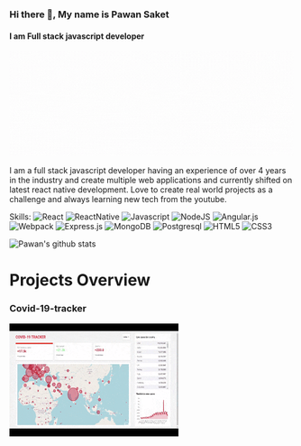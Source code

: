 
### Hi there 👋, My name is Pawan Saket
#### I am Full stack javascript developer
![I am Full stack javascript developer](https://github.com/pawan9124/pawan9124/blob/main/Purple%20Photo%20Masquerade%20Ball%20Party%20Facebook%20Cover%20(1).gif)

I am a full stack javascript developer having an experience of over 4 years in the industry and create multiple web applications and currently shifted on latest react native development. Love to create real world projects as a challenge and always learning new tech from the youtube.

Skills:
![React](https://img.shields.io/badge/-React-black?logo=react)
![ReactNative](https://img.shields.io/badge/-ReactNative-black?logo=react)
![Javascript](https://img.shields.io/badge/-Javascript-black?logo=javascript)
![NodeJS](https://img.shields.io/badge/-Node.js-black?logo=node.js)
![Angular.js](https://img.shields.io/badge/-Angular.js-black?logo=angular)
![Webpack](https://img.shields.io/badge/-Webpack-black?logo=webpack)
![Express.js](https://img.shields.io/badge/EX-Express.js-black?logo=express.js)
![MongoDB](https://img.shields.io/badge/-MongoDB-black?logo=mongodb)
![Postgresql](https://img.shields.io/badge/-Postgresql-black?logo=postgresql)
![HTML5](https://img.shields.io/badge/-HTML5-black?logo=html5)
![CSS3](https://img.shields.io/badge/-CSS3-black?logo=css3)


![Pawan's github stats](https://github-readme-stats.vercel.app/api?username=pawan9124&show_icons=true&theme=dark)

# Projects Overview
### Covid-19-tracker
<a href="https://covid-19-tracker-3fc1e.web.app/"><img src="https://github.com/pawan9124/pawan9124/blob/main/Tab-1609271020566%20(1).gif" align="left" height="200" width="300" ></a>






